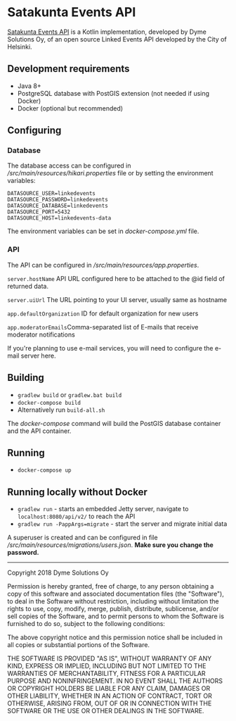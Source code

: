 # Satakunta Events API

[Satakunta Events API](https://satakuntaevents.fi) is a Kotlin implementation, developed by Dyme Solutions Oy, of an open source Linked Events API developed by the City of Helsinki.

## Development requirements

* Java 8+
* PostgreSQL database with PostGIS extension (not needed if using Docker)
* Docker (optional but recommended)

## Configuring

### Database

The database access can be configured in */src/main/resources/hikari.properties* file or by setting the environment variables:

```
DATASOURCE_USER=linkedevents
DATASOURCE_PASSWORD=linkedevents
DATASOURCE_DATABASE=linkedevents
DATASOURCE_PORT=5432
DATASOURCE_HOST=linkedevents-data
```

The environment variables can be set in *docker-compose.yml* file.

### API

The API can be configured in */src/main/resources/app.properties*.

`server.hostName` API URL configured here to be attached to the @id field of returned data.

`server.uiUrl` The URL pointing to your UI server, usually same as hostname

`app.defaultOrganization` ID for default organization for new users

`app.moderatorEmails`Comma-separated list of E-mails that receive moderator notifications


If you're planning to use e-mail services, you will need to configure the e-mail server here.

## Building

* `gradlew build` or `gradlew.bat build`
* `docker-compose build`
* Alternatively run `build-all.sh`

The *docker-compose* command will build the PostGIS database container and the API container.

## Running

* `docker-compose up`

## Running locally without Docker

* `gradlew run` - starts an embedded Jetty server, navigate to `localhost:8080/api/v2/` to reach the API
* `gradlew run -PappArgs=migrate` - start the server and migrate initial data

A superuser is created and can be configured in file */src/main/resources/migrations/users.json*. **Make sure you change the password.**

---

Copyright 2018 Dyme Solutions Oy

Permission is hereby granted, free of charge, to any person obtaining a copy of this software and associated documentation files (the "Software"), to deal in the Software without restriction, including without limitation the rights to use, copy, modify, merge, publish, distribute, sublicense, and/or sell copies of the Software, and to permit persons to whom the Software is furnished to do so, subject to the following conditions:

The above copyright notice and this permission notice shall be included in all copies or substantial portions of the Software.

THE SOFTWARE IS PROVIDED "AS IS", WITHOUT WARRANTY OF ANY KIND, EXPRESS OR IMPLIED, INCLUDING BUT NOT LIMITED TO THE WARRANTIES OF MERCHANTABILITY, FITNESS FOR A PARTICULAR PURPOSE AND NONINFRINGEMENT. IN NO EVENT SHALL THE AUTHORS OR COPYRIGHT HOLDERS BE LIABLE FOR ANY CLAIM, DAMAGES OR OTHER LIABILITY, WHETHER IN AN ACTION OF CONTRACT, TORT OR OTHERWISE, ARISING FROM, OUT OF OR IN CONNECTION WITH THE SOFTWARE OR THE USE OR OTHER DEALINGS IN THE SOFTWARE.
